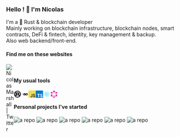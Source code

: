 ### Hello ! 👋 I'm Nicolas 

I'm a 🦀 Rust & blockchain developer    
Mainly working on blockchain infrastructure, blockchain nodes, smart contracts, DeFi & fintech, identity, key management & backup.    
Also web backend/front-end.


#### Find me on these websites
<a href="https://twitter.com/nmarshallfr"> <img align="left" alt="Nicolas Marshall | Twitter" width="21px" src="https://raw.githubusercontent.com/anuraghazra/anuraghazra/master/assets/twitter.svg" /></a>
<br/>



#### My usual tools
<img align="left" height="20" src="https://raw.githubusercontent.com/github/explore/80688e429a7d4ef2fca1e82350fe8e3517d3494d/topics/rust/rust.png">
<img align="left" height="20" src="https://raw.githubusercontent.com/github/explore/80688e429a7d4ef2fca1e82350fe8e3517d3494d/topics/go/go.png">
<img align="left" height="20" src="https://raw.githubusercontent.com/github/explore/80688e429a7d4ef2fca1e82350fe8e3517d3494d/topics/javascript/javascript.png">
<img align="left" height="20" src="https://raw.githubusercontent.com/github/explore/80688e429a7d4ef2fca1e82350fe8e3517d3494d/topics/typescript/typescript.png">
<img align="left" height="20" src="https://raw.githubusercontent.com/github/explore/80688e429a7d4ef2fca1e82350fe8e3517d3494d/topics/react/react.png">
<img align="left" height="20" src="https://raw.githubusercontent.com/github/explore/5c058a388828bb5fde0bcafd4bc867b5bb3f26f3/topics/graphql/graphql.png">

<br/>

<!--
<br/>![Nicolas's github stats](https://github-readme-stats.vercel.app/api?username=nmrshll&count_private=true&show_icons=true&theme=radical)
-->

#### Personal projects I've started

![a repo](https://github-readme-stats.vercel.app/api/pin?username=gphotosuploader&repo=gphotos-uploader-cli)
![a repo](https://github-readme-stats.vercel.app/api/pin?username=nmrshll&repo=auth-rs-warp)
![a repo](https://github-readme-stats.vercel.app/api/pin?username=nmrshll&repo=kademlia-dht-rs)
![a repo](https://github-readme-stats.vercel.app/api/pin?username=nmrshll&repo=oauth2-noserver)
![a repo](https://github-readme-stats.vercel.app/api/pin?username=nmrshll&repo=go-httpclient-middl)
![a repo](https://github-readme-stats.vercel.app/api/pin?username=nmrshll&repo=go-httpclient-middl)



